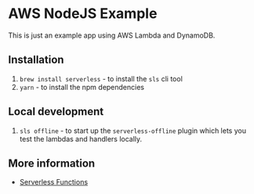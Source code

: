 # AWS NodeJS Example

This is just an example app using AWS Lambda and DynamoDB.

## Installation

1. `brew install serverless` - to install the `sls` cli tool
2. `yarn` - to install the npm dependencies

## Local development

1. `sls offline` - to start up the `serverless-offline` plugin which lets you test the lambdas and handlers locally.

## More information

* [Serverless Functions](https://www.serverless.com/framework/docs/providers/aws/guide/functions)